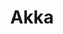 ---
codehost: https://github.com/https://github.com/akka/akka
logohandle: akkaio
sort: akka
title: Akka
website: https://akka.io/
---